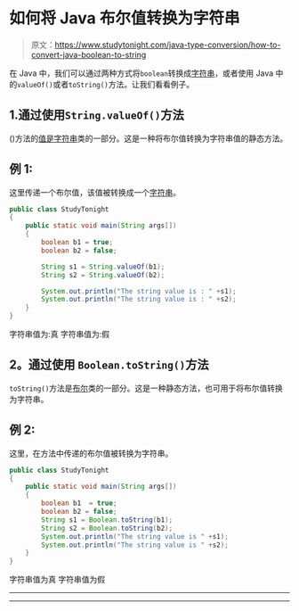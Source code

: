 # 如何将 Java 布尔值转换为字符串

> 原文：<https://www.studytonight.com/java-type-conversion/how-to-convert-java-boolean-to-string>

在 Java 中，我们可以通过两种方式将`boolean`转换成[字符串](https://www.studytonight.com/java/string-handling-in-java.php)，或者使用 Java 中的`valueOf()`或者`toString()`方法。让我们看看例子。

## 1.通过使用`String.valueOf()`方法

()方法的[值是](https://www.studytonight.com/java/string-class-functions.php)[字符串](https://www.studytonight.com/java/string-handling-in-java.php)类的一部分。这是一种将布尔值转换为字符串值的静态方法。

## 例 1:

这里传递一个布尔值，该值被转换成一个[字符串](https://www.studytonight.com/java/string-handling-in-java.php)。

```java
public class StudyTonight
{  
	public static void main(String args[])
	{  
		boolean b1 = true;
		boolean b2 = false; 

		String s1 = String.valueOf(b1);
		String s2 = String.valueOf(b2);

		System.out.println("The string value is : " +s1);
		System.out.println("The string value is : " +s2);
	}
}
```

字符串值为:真
字符串值为:假

## **2。通过使用** `Boolean.toString()`方法

`toString()`方法是[布尔](https://www.studytonight.com/java/wrapper-class.php)类的一部分。这是一种静态方法，也可用于将布尔值转换为字符串。

## 例 2:

这里，在方法中传递的布尔值被转换为字符串。

```java
public class StudyTonight
{  
	public static void main(String args[])
	{  
		boolean b1  = true; 
		boolean b2 = false;
		String s1 = Boolean.toString(b1);
		String s2 = Boolean.toString(b2);
		System.out.println("The string value is " +s1);
		System.out.println("The string value is " +s2);
	}
}
```

字符串值为真
字符串值为假

* * *

* * *